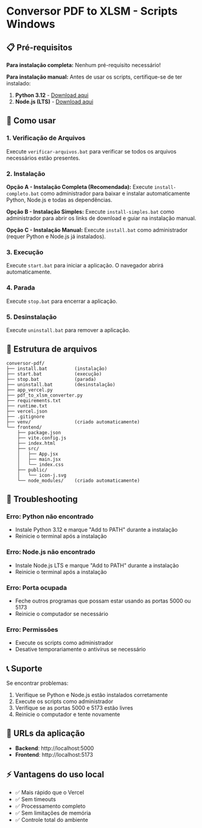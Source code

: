 # Conversor PDF to XLSM - Scripts Windows

## 📋 Pré-requisitos

**Para instalação completa:** Nenhum pré-requisito necessário!

**Para instalação manual:** Antes de usar os scripts, certifique-se de ter instalado:

1. **Python 3.12** - [Download aqui](https://python.org)
2. **Node.js (LTS)** - [Download aqui](https://nodejs.org)

## 🚀 Como usar

### 1. Verificação de Arquivos
Execute `verificar-arquivos.bat` para verificar se todos os arquivos necessários estão presentes.

### 2. Instalação

**Opção A - Instalação Completa (Recomendada):**
Execute `install-completo.bat` como administrador para baixar e instalar automaticamente Python, Node.js e todas as dependências.

**Opção B - Instalação Simples:**
Execute `install-simples.bat` como administrador para abrir os links de download e guiar na instalação manual.

**Opção C - Instalação Manual:**
Execute `install.bat` como administrador (requer Python e Node.js já instalados).

### 3. Execução
Execute `start.bat` para iniciar a aplicação. O navegador abrirá automaticamente.

### 4. Parada
Execute `stop.bat` para encerrar a aplicação.

### 5. Desinstalação
Execute `uninstall.bat` para remover a aplicação.

## 📁 Estrutura de arquivos

```
conversor-pdf/
├── install.bat          (instalação)
├── start.bat            (execução)
├── stop.bat             (parada)
├── uninstall.bat        (desinstalação)
├── app_vercel.py
├── pdf_to_xlsm_converter.py
├── requirements.txt
├── runtime.txt
├── vercel.json
├── .gitignore
├── venv/                (criado automaticamente)
└── frontend/
    ├── package.json
    ├── vite.config.js
    ├── index.html
    ├── src/
    │   ├── App.jsx
    │   ├── main.jsx
    │   └── index.css
    ├── public/
    │   └── icon-j.svg
    └── node_modules/    (criado automaticamente)
```

## 🔧 Troubleshooting

### Erro: Python não encontrado
- Instale Python 3.12 e marque "Add to PATH" durante a instalação
- Reinicie o terminal após a instalação

### Erro: Node.js não encontrado
- Instale Node.js LTS e marque "Add to PATH" durante a instalação
- Reinicie o terminal após a instalação

### Erro: Porta ocupada
- Feche outros programas que possam estar usando as portas 5000 ou 5173
- Reinicie o computador se necessário

### Erro: Permissões
- Execute os scripts como administrador
- Desative temporariamente o antivírus se necessário

## 📞 Suporte

Se encontrar problemas:
1. Verifique se Python e Node.js estão instalados corretamente
2. Execute os scripts como administrador
3. Verifique se as portas 5000 e 5173 estão livres
4. Reinicie o computador e tente novamente

## 🎯 URLs da aplicação

- **Backend**: http://localhost:5000
- **Frontend**: http://localhost:5173

## ⚡ Vantagens do uso local

- ✅ Mais rápido que o Vercel
- ✅ Sem timeouts
- ✅ Processamento completo
- ✅ Sem limitações de memória
- ✅ Controle total do ambiente
